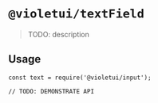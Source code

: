 # `@violetui/textField`

> TODO: description

## Usage

```
const text = require('@violetui/input');

// TODO: DEMONSTRATE API
```
